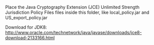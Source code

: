 Place the Java Cryptography Extension (JCE) Unlimited Strength Jurisdiction Policy Files files inside this folder, like local_policy.jar and US_export_policy.jar

Download for JDK8: http://www.oracle.com/technetwork/java/javase/downloads/jce8-download-2133166.html